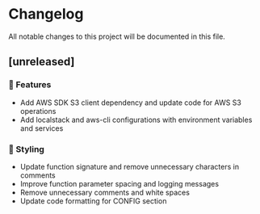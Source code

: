 # Changelog

All notable changes to this project will be documented in this file.

## [unreleased]

### 🚀 Features

- Add AWS SDK S3 client dependency and update code for AWS S3 operations
- Add localstack and aws-cli configurations with environment variables and services

### 🎨 Styling

- Update function signature and remove unnecessary characters in comments
- Improve function parameter spacing and logging messages
- Remove unnecessary comments and white spaces
- Update code formatting for CONFIG section

<!-- generated by git-cliff -->
